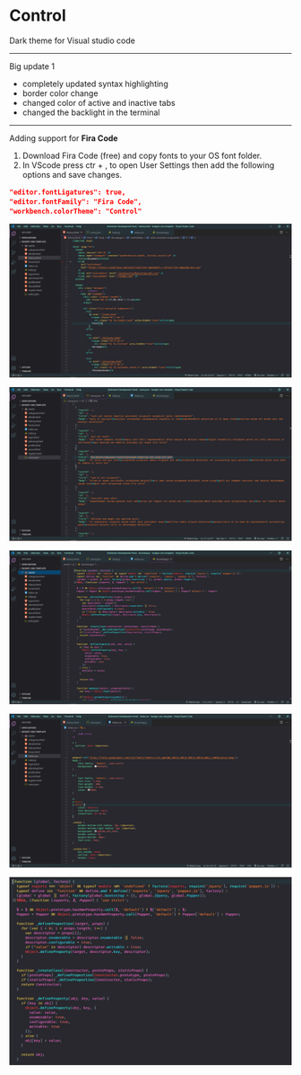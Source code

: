 # Control


Dark theme for Visual studio code

------------

Big update 1

- completely updated syntax highlighting
- border color change
- changed color of active and inactive tabs
- changed the backlight in the terminal


------------


Adding support for **Fira Code**
1. Download Fira Code (free) and copy fonts to your OS font folder.
2. In VScode press ctr + , to open User Settings then add the following options and save changes.
```json
"editor.fontLigatures": true,
"editor.fontFamily": "Fira Code",
"workbench.colorTheme": "Control"
```

![screenshot](https://raw.githubusercontent.com/salimzade/Control/master/sceenshots/01.PNG)

![screenshot2](https://raw.githubusercontent.com/salimzade/Control/master/sceenshots/02.PNG)

![screenshot3](https://raw.githubusercontent.com/salimzade/Control/master/sceenshots/03.PNG)

![screenshot3](https://raw.githubusercontent.com/salimzade/Control/master/sceenshots/04.PNG)

![screenshot3](https://raw.githubusercontent.com/salimzade/Control/master/sceenshots/05.PNG)

